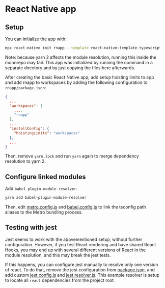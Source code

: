 # React Native app

## Setup

You can initialize the app with:

```sh
npx react-native init rnapp --template react-native-template-typescript
```

Note: because yarn 2 affects the module resolution, running this inside the
monorepo may fail. This app was initialized by running the command in a
separate directory and by just copying the files here afterwards.

After creating the basic React Native app, add setup hoisting limits to app
and add rnapp to workspaces by adding the following configuration to
`rnapp/package.json`:

```json
{
  ...
  "workspaces": [
    ...,
    "rnapp"
  ],
  ...
  "installConfig": {
    "hoistingLimits": "workspaces"
  },
  ...
}
```

Then, remove `yarn.lock` and run `yarn` again to merge dependency resolution
to yarn 2.

## Configure linked modules

Add `babel-plugin-module-resolver`:

```sh
yarn add babel-plugin-module-resolver
```

Then, edit [metro.config.js](./metro.config.js) and
[babel.config.js](./babel.config.js) to link the tsconfig path aliases
to the Metro bundling process.

## Testing with jest

Jest seems to work with the abovementioned setup, without further configuration.
However, if you test React rendering and have shared React Hooks, you may end
up with several different versions of React in the module resolution, and this
may break the jest tests.

If this happens, you can configure jest manually to resolve only one version of
react. To do that, remove the jest configuration from [package.json](./package.json),
and add custom [jest.config.js](./jest.config.js) and
[jest.resolver.js](./jest.resolver.js). This example resolver is setup to
locate all `react` dependencies from the project root.
